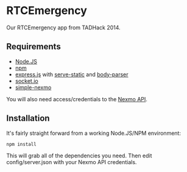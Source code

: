 RTCEmergency
============

Our RTCEmergency app from TADHack 2014.

Requirements
------------

* [Node.JS](http://nodejs.org/)
* [npm](https://www.npmjs.org/)
* [express.js](http://expressjs.com/) with [serve-static](https://github.com/expressjs/serve-static) and [body-parser](https://github.com/expressjs/body-parser)
* [socket.io](http://socket.io/)
* [simple-nexmo](https://github.com/CalvertYang/simple-nexmo)

You will also need access/credentials to the [Nexmo API](https://www.nexmo.com/).

Installation
------------

It's fairly straight forward from a working Node.JS/NPM environment:

	npm install

This will grab all of the dependencies you need. Then edit config/server.json with your Nexmo API credentials.

